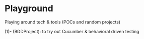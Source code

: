 # Playground
 Playing around tech & tools (POCs and random projects)

 (1)- (BDDProject): to try out Cucumber & behavioral driven testing
